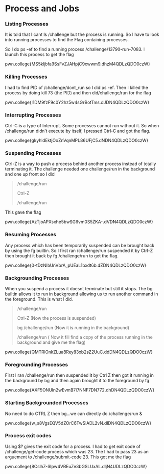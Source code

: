# Process and Jobs
### Listing Processes
It is told that I cant ls /challenge but the process is running. So I have to look into running processes to find the Flag containing processes.

So I do ps -ef to find a running process /challenge/13790-run-7083. I launch this process to get the flag

pwn.college{MS5kljbfa9SsFvZJAHpjC9xwwm9.dhzM4QDLzQDO0czW}
### Killing Processes
I had to find PID of /challenge/dont_run so I did ps -ef. Then I killed the process by doing kill 73 (the PID) and then did/challenge/run for the flag

pwn.college{I1DM9fzF9c0Y2hz5w4sGrBotTms.dJDN4QDLzQDO0czW}
### Interrupting Processes
Ctrl-C is a type of Interrupt. Some processes cannot run without it. So when /challenge/run didn't execute by itself, I pressed Ctrl-C and got the flag.

pwn.college{gkyhldEktjOoZnVqnMPL86UFjC5.dNDN4QDLzQDO0czW}
### Suspending Processes
Ctrl-Z is a way to push a process behind another process instead of totally terminating it. The challenge needed one challenge/run in the background and one up front so I did 
> /challenge/run
>
> Ctrl-Z
>
> /challenge/run

This gave the flag

pwn.college{AzTjoAPXsxhe5bwSG6vm0S5ZKA-.dVDN4QDLzQDO0czW}
### Resuming Processes
Any process which has been temporarily suspended can be brought back by using the fg builtin. So I first ran /challenge/run suspended it by Ctrl-Z then brought it back by fg /challenge/run to get the flag.

pwn.college{0-tDzNIbUnVbrA_pUEaL1bxdt6b.dZDN4QDLzQDO0czW}
### Backgrounding Processes
When you suspend a process it doesnt terminate but still it stops. The bg builtin allows it to run in background allowing us to run another command in the foreground. This is what I did.
> /challenge/run
>
> Ctrl-Z (Now the process is suspended)
>
> bg /challenge/run (Now it is running in the background)
>
> /challenge/run ( Now it fill find a copy of the process running in the background and give me the flag)

pwn.college{QMTRlOnkZLua8Rey83xb2sZ2UuC.ddDN4QDLzQDO0czW}
### Foregrounding Processes
First I ran /challenge/run then suspended it by Ctrl Z then got it running in the background by bg and then again brought it to the foreground by fg

pwn.college{AXF5ONUln2wEvmB7I7NNF7DN772.dhDN4QDLzQDO0czW}
### Starting Backgrounded Processes
No need to do CTRL Z then bg...we can directly do /challenge/run &

pwn.college{w_s8VgsEQV5dZOrC6TwSlADL2vN.dlDN4QDLzQDO0czW}
### Process exit codes
Using $? gives the exit code for a process. I had to get exit code of /challenge/get-code process which was 23. The I had to pass 23 as an arguement to /challenge/submit-code 23. This got me the flag

pwn.college{8CslhZ-Slpw4VBEuZe3bGSLUxAL.dljN4UDLzQDO0czW}
